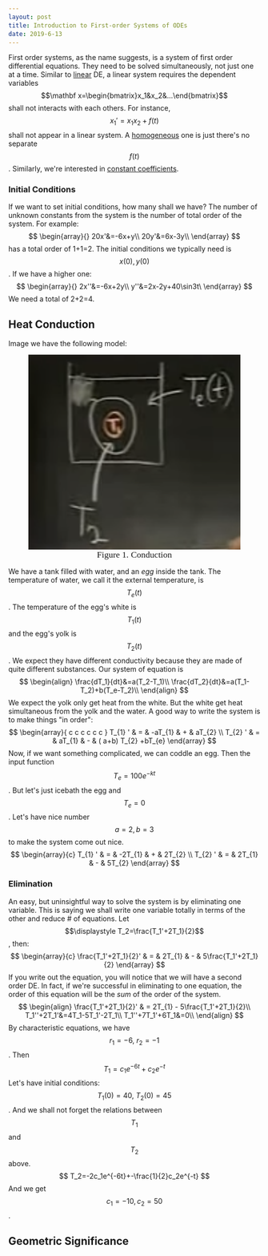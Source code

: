 ```yaml
---
layout: post
title: Introduction to First-order Systems of ODEs
date: 2019-6-13
---
```


First order systems, as the name suggests, is a system of first order differential equations. They need to be solved simultaneously, not just one at a time. Similar to <u>linear</u> DE, a linear system requires the dependent variables $$\mathbf x=\begin{bmatrix}x_1&x_2&...\end{bmatrix}$$ shall not interacts with each others. For instance, $$x_1'=x_1x_2+f(t)$$ shall not appear in a linear system. A <u>homogeneous</u> one is just there's no separate $$f(t)$$. Similarly, we're interested in <u>constant coefficients</u>. 

### Initial Conditions

If we want to set initial conditions, how many shall we have? The number of unknown constants from the system is the number of total order of the system. For example:
$$
\begin{array}{}
20x'&=-6x+y\\
20y'&=6x-3y\\
\end{array}
$$
has a total order of 1+1=2. The initial conditions we typically need is $$x(0),y(0)$$. If we have a higher one:
$$
\begin{array}{}
2x''&=-6x+2y\\
y''&=2x-2y+40\sin3t\
\end{array}
$$
We need a total of 2+2=4. 

## Heat Conduction

Image we have the following model:

<figure><img style="align-content: center; margin-left: auto; margin-right: auto; display: block;" src="../../assets/graph18.png">
  <figcaption style="text-align: center; font-family: MJXc-TeX-math-I,MJXc-TeX-math-Ix,MJXc-TeX-math-Iw; font-size: 1.1rem;">Figure 1. Conduction </figcaption>
</figure>

We have a tank filled with water, and an *egg* inside the tank. The temperature of water, we call it the external temperature, is $$T_e(t)$$. The temperature of the egg's white is $$T_1(t)$$ and the egg's yolk is $$T_2(t)$$. We expect they have different conductivity because they are made of quite different substances. Our system of equation is 
$$
\begin{align}
\frac{dT_1}{dt}&=a(T_2-T_1)\\
\frac{dT_2}{dt}&=a(T_1-T_2)+b(T_e-T_2)\\
\end{align}
$$
We expect the yolk only get heat from the white. But the white get heat simultaneous from the yolk and the water. A good way to write the system is to make things "in order":
$$
\begin{array}{ c c c c c c }
T_{1} ' & = & -aT_{1} & + & aT_{2}  \\
T_{2} ' & = & aT_{1} & - & ( a+b) T_{2} +bT_{e}
\end{array}
$$
Now, if we want something complicated, we can coddle an egg. Then the input function $$T_e=100e^{-kt}$$. But let's just icebath the egg and $$T_e=0$$. Let's have nice number $$a=2,b=3$$ to make the system come out nice. 
$$
\begin{array}{c}
T_{1} ' & = & -2T_{1} & + & 2T_{2}  \\
T_{2} ' & = & 2T_{1} & - &  5T_{2} 
\end{array}
$$

### Elimination

An easy, but uninsightful way to solve the system is by eliminating one variable. This is saying we shall write one variable totally in terms of the other and reduce # of equations. Let $$\displaystyle T_2=\frac{T_1'+2T_1}{2}$$, then:
$$
\begin{array}{c}
\frac{T_1'+2T_1}{2}' & = & 2T_{1} & - &  5\frac{T_1'+2T_1}{2}
\end{array}
$$
If you write out the equation, you will notice that we will have a second order DE.  In fact, if we're successful in eliminating to one equation, the order of this equation will be the *sum* of the order of the system. 
$$
\begin{align}
\frac{T_1'+2T_1}{2}' & = 2T_{1} - 5\frac{T_1'+2T_1}{2}\\
T_1''+2T_1'&=4T_1-5T_1'-2T_1\\
T_1''+7T_1'+6T_1&=0\\
\end{align}
$$
By characteristic equations, we have $$r_1=-6,\:r_2=-1$$. Then 
$$
T_1=c_1e^{-6t}+c_2e^{-t}
$$
Let's have initial conditions: $$T_1(0)=40,\:T_2(0)=45$$. And we shall not forget the relations between $$T_1$$ and $$T_2$$ above. 
$$
T_2=-2c_1e^{-6t}+-\frac{1}{2}c_2e^{-t}
$$
And we get $$c_1=-10,c_2=50$$. 

## Geometric Significance


